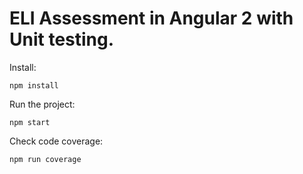 # ELI Assessment in Angular 2 with Unit testing.

Install:

```
npm install
```

Run the project:

```
npm start
```

Check code coverage:

```
npm run coverage
```

